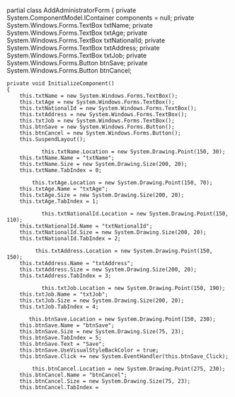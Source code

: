 partial class AddAdministratorForm
{
    private System.ComponentModel.IContainer components = null;
    private System.Windows.Forms.TextBox txtName;
    private System.Windows.Forms.TextBox txtAge;
    private System.Windows.Forms.TextBox txtNationalId;
    private System.Windows.Forms.TextBox txtAddress;
    private System.Windows.Forms.TextBox txtJob;
    private System.Windows.Forms.Button btnSave;
    private System.Windows.Forms.Button btnCancel;

    private void InitializeComponent()
    {
        this.txtName = new System.Windows.Forms.TextBox();
        this.txtAge = new System.Windows.Forms.TextBox();
        this.txtNationalId = new System.Windows.Forms.TextBox();
        this.txtAddress = new System.Windows.Forms.TextBox();
        this.txtJob = new System.Windows.Forms.TextBox();
        this.btnSave = new System.Windows.Forms.Button();
        this.btnCancel = new System.Windows.Forms.Button();
        this.SuspendLayout();
        
               this.txtName.Location = new System.Drawing.Point(150, 30);
        this.txtName.Name = "txtName";
        this.txtName.Size = new System.Drawing.Size(200, 20);
        this.txtName.TabIndex = 0;

            this.txtAge.Location = new System.Drawing.Point(150, 70);
        this.txtAge.Name = "txtAge";
        this.txtAge.Size = new System.Drawing.Size(200, 20);
        this.txtAge.TabIndex = 1;

               this.txtNationalId.Location = new System.Drawing.Point(150, 110);
        this.txtNationalId.Name = "txtNationalId";
        this.txtNationalId.Size = new System.Drawing.Size(200, 20);
        this.txtNationalId.TabIndex = 2;

             this.txtAddress.Location = new System.Drawing.Point(150, 150);
        this.txtAddress.Name = "txtAddress";
        this.txtAddress.Size = new System.Drawing.Size(200, 20);
        this.txtAddress.TabIndex = 3;

               this.txtJob.Location = new System.Drawing.Point(150, 190);
        this.txtJob.Name = "txtJob";
        this.txtJob.Size = new System.Drawing.Size(200, 20);
        this.txtJob.TabIndex = 4;

           this.btnSave.Location = new System.Drawing.Point(150, 230);
        this.btnSave.Name = "btnSave";
        this.btnSave.Size = new System.Drawing.Size(75, 23);
        this.btnSave.TabIndex = 5;
        this.btnSave.Text = "Save";
        this.btnSave.UseVisualStyleBackColor = true;
        this.btnSave.Click += new System.EventHandler(this.btnSave_Click);

            this.btnCancel.Location = new System.Drawing.Point(275, 230);
        this.btnCancel.Name = "btnCancel";
        this.btnCancel.Size = new System.Drawing.Size(75, 23);
        this.btnCancel.TabIndex =
